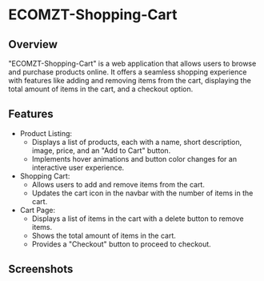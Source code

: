 # ECOMZT-Shopping-Cart
## Overview
"ECOMZT-Shopping-Cart" is a web application that allows users to browse and purchase products online. It offers a seamless shopping experience with features like adding and removing items from the cart, displaying the total amount of items in the cart, and a checkout option.
## Features
- Product Listing:
  - Displays a list of products, each with a name, short description, image, price, and an "Add to Cart" button.
  - Implements hover animations and button color changes for an interactive user experience.
- Shopping Cart:
  - Allows users to add and remove items from the cart.
  - Updates the cart icon in the navbar with the number of items in the cart.
- Cart Page:
  - Displays a list of items in the cart with a delete button to remove items.
  - Shows the total amount of items in the cart.
  - Provides a "Checkout" button to proceed to checkout.
## Screenshots
